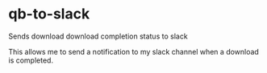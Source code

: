 # qb-to-slack
Sends download download completion status to slack

This allows me to send a notification to my slack channel when a download is completed. 
